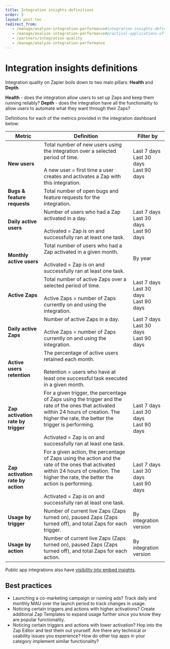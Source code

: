 ```yaml
---
title: Integration insights definitions
order: 5
layout: post-toc
redirect_from: 
   - /manage/analyze-integration-performance#integration-insights-definitions
   - /manage/analyze-integration-performance#practical-applications-of-integration-insights
   - /partners/integration-quality
   - /manage/analyze-integration-performance
---
```


# Integration insights definitions

Integration quality on Zapier boils down to two main pillars: **Health** and **Depth**.

**Health** - does the integration allow users to set up Zaps and keep them running reliably?
**Depth** - does the integration have all the functionality to allow users to automate what they want through their Zaps?

Definitions for each of the metrics provided in the integration dashboard below:


| **Metric**                  | Definition                                                                              | Filter by   |
|-----------------------------|-----------------------------------------------------------------------------------------|---------------------|
| **New users**               | Total number of new users using the integration over a selected period of time.<br><br> A new user = first time a user creates and activates a Zap with this integration. | Last 7 days<br>Last 30 days<br>Last 90 days |
| **Bugs & feature requests** | Total number of open bugs and feature requests for the integration.                    |              |
| **Daily active users**      | Number of users who had a Zap activated in a day.<br><br> Activated = Zap is on and successfully ran at least one task. | Last 7 days<br>Last 30 days<br>Last 90 days |
| **Monthly active users**    | Total number of users who had a Zap activated in a given month.<br><br> Activated = Zap is on and successfully ran at least one task.                         | By year                  |
| **Active Zaps**             | Total number of active Zaps over a selected period of time.<br><br> Active Zaps = number of Zaps currently on and using the integration.                  | Last 7 days<br>Last 30 days<br>Last 90 days |
| **Daily active Zaps**       | Number of active Zaps in a day.<br><br> Active Zaps = number of Zaps currently on and using the integration. | Last 7 days<br>Last 30 days<br>Last 90 days|
| **Active users retention**  | The percentage of active users retained each month.<br><br> Retention = users who have at least one successful task executed in a given month.                  |                              |
| **Zap activation rate by trigger**       | For a given trigger, the percentage of Zaps using the trigger and the rate of the ones that activated within 24 hours of creation. The higher the rate, the better the trigger is performing.<br><br> Activated = Zap is on and successfully ran at least one task. | Last 7 days<br>Last 30 days<br>Last 90 days|
| **Zap activation rate by action**       | For a given action, the percentage of Zaps using the action and the rate of the ones that activated within 24 hours of creation. The higher the rate, the better the action is performing.<br><br> Activated = Zap is on and successfully ran at least one task. | Last 7 days<br>Last 30 days<br>Last 90 days|
| **Usage by trigger**        | Number of current live Zaps (Zaps turned on), paused Zaps (Zaps turned off), and total Zaps for each trigger.  | By integration version                       |
| **Usage by action**         | Number of current live Zaps (Zaps turned on), paused Zaps (Zaps turned off), and total Zaps for each action.   | By integration version                       |

Public app integrations also have [visibility into embed insights](https://platform.zapier.com/embed/embed-insights). 

## Best practices

- Launching a co-marketing campaign or running ads? Track daily and monthly MAU over the launch period to track changes in usage.
- Noticing certain triggers and actions with higher activations? Create additional Zap Templates to expand usage further since you know they are popular functionality.
- Noticing certain triggers and actions with lower activation? Hop into the Zap Editor and test them out yourself. Are there any technical or usability issues you experience? How do other top apps in your category implement similar functionality?